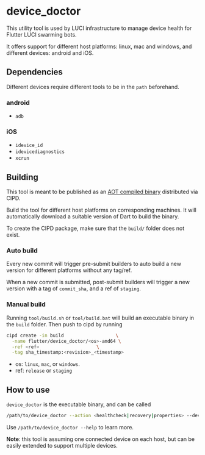 # device_doctor

This utility tool is used by LUCI infrastructure to manage device health
for Flutter LUCI swarming bots.

It offers support for different host platforms: linux, mac and windows, and
different devices: android and iOS.

## Dependencies

Different devices require different tools to be in the `path` beforehand.

### android
* `adb`

### iOS
* `idevice_id`
* `idevicediagnostics`
* `xcrun`

## Building

This tool is meant to be published as an
[AOT compiled binary](https://chrome-infra-packages.appspot.com/p/flutter/device_doctor)
distributed via CIPD.

Build the tool for different host platforms on corresponding machines. It will
automatically download a suitable version of Dart to build the binary.

To create the CIPD package, make sure that the `build/` folder does not exist.

### Auto build

Every new commit will trigger pre-submit builders to auto build a new version
for different platforms without any tag/ref.

When a new commit is submitted, post-submit builders will trigger a new version
with a tag of `commit_sha`, and a ref of `staging`.

### Manual build

Running `tool/build.sh` or `tool/build.bat` will build an executable binary in
the `build` folder. Then push to cipd by running

```bash
cipd create -in build                   \
  -name flutter/device_doctor/<os>-amd64 \
  -ref <ref>                     \
  -tag sha_timestamp:<revision>_<timestamp>
```

* os: `linux`, `mac`, or `windows`.
* ref: `release` or `staging`

## How to use

`device_doctor` is the executable binary, and can be called

```bash
/path/to/device_doctor --action <healthcheck|recovery|properties> --device-os <android|ios>
```

Use `/path/to/device_doctor --help` to learn more.

**Note**: this tool is assuming one connected device on each host, but can be easily extended
to support multiple devices.
